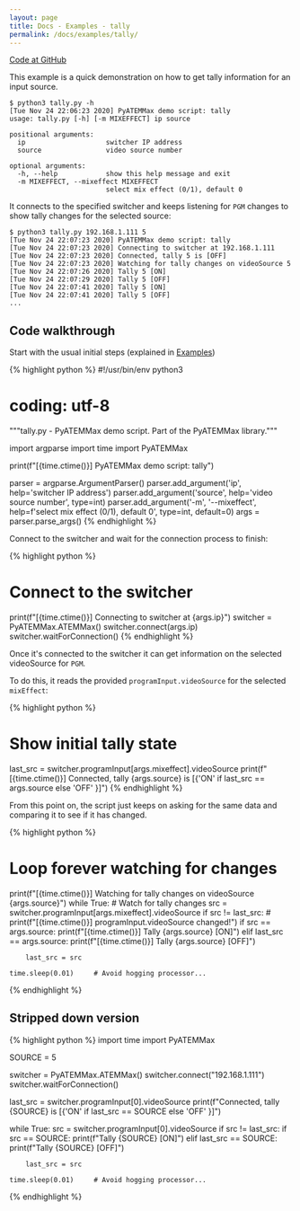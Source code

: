 ```yaml
---
layout: page
title: Docs - Examples - tally
permalink: /docs/examples/tally/
---
```


[Code at GitHub](https://github.com/clvLabs/PyATEMMax/blob/master/examples/tally.py)

This example is a quick demonstration on how to get tally information for an input source.
```
$ python3 tally.py -h
[Tue Nov 24 22:06:23 2020] PyATEMMax demo script: tally
usage: tally.py [-h] [-m MIXEFFECT] ip source

positional arguments:
  ip                    switcher IP address
  source                video source number

optional arguments:
  -h, --help            show this help message and exit
  -m MIXEFFECT, --mixeffect MIXEFFECT
                        select mix effect (0/1), default 0
```

It connects to the specified switcher and keeps listening for `PGM` changes to show tally changes for the selected source:

```
$ python3 tally.py 192.168.1.111 5
[Tue Nov 24 22:07:23 2020] PyATEMMax demo script: tally
[Tue Nov 24 22:07:23 2020] Connecting to switcher at 192.168.1.111
[Tue Nov 24 22:07:23 2020] Connected, tally 5 is [OFF]
[Tue Nov 24 22:07:23 2020] Watching for tally changes on videoSource 5
[Tue Nov 24 22:07:26 2020] Tally 5 [ON]
[Tue Nov 24 22:07:29 2020] Tally 5 [OFF]
[Tue Nov 24 22:07:41 2020] Tally 5 [ON]
[Tue Nov 24 22:07:41 2020] Tally 5 [OFF]
...
```


## Code walkthrough

Start with the usual initial steps (explained in [Examples](../))

{% highlight python %}
#!/usr/bin/env python3
# coding: utf-8
"""tally.py - PyATEMMax demo script.
   Part of the PyATEMMax library."""

import argparse
import time
import PyATEMMax

print(f"[{time.ctime()}] PyATEMMax demo script: tally")

parser = argparse.ArgumentParser()
parser.add_argument('ip', help='switcher IP address')
parser.add_argument('source', help='video source number', type=int)
parser.add_argument('-m', '--mixeffect', help=f'select mix effect (0/1), default 0', type=int, default=0)
args = parser.parse_args()
{% endhighlight %}

Connect to the switcher and wait for the connection process to finish:

{% highlight python %}
# Connect to the switcher
print(f"[{time.ctime()}] Connecting to switcher at {args.ip}")
switcher = PyATEMMax.ATEMMax()
switcher.connect(args.ip)
switcher.waitForConnection()
{% endhighlight %}

Once it's connected to the switcher it can get information on the selected videoSource for `PGM`.

To do this, it reads the provided `programInput.videoSource` for the selected `mixEffect`:

{% highlight python %}
# Show initial tally state
last_src = switcher.programInput[args.mixeffect].videoSource
print(f"[{time.ctime()}] Connected, tally {args.source} is [{'ON' if last_src == args.source else 'OFF' }]")
{% endhighlight %}

From this point on, the script just keeps on asking for the same data and comparing it to see if it has changed.

{% highlight python %}
# Loop forever watching for changes
print(f"[{time.ctime()}] Watching for tally changes on videoSource {args.source}")
while True:
    # Watch for tally changes
    src = switcher.programInput[args.mixeffect].videoSource
    if src != last_src:
        # print(f"[{time.ctime()}] programInput.videoSource changed!")
        if src == args.source:
            print(f"[{time.ctime()}] Tally {args.source} [ON]")
        elif last_src == args.source:
            print(f"[{time.ctime()}] Tally {args.source} [OFF]")

        last_src = src

    time.sleep(0.01)     # Avoid hogging processor...
{% endhighlight %}


## Stripped down version

{% highlight python %}
import time
import PyATEMMax

SOURCE = 5

switcher = PyATEMMax.ATEMMax()
switcher.connect("192.168.1.111")
switcher.waitForConnection()

last_src = switcher.programInput[0].videoSource
print(f"Connected, tally {SOURCE} is [{'ON' if last_src == SOURCE else 'OFF' }]")

while True:
    src = switcher.programInput[0].videoSource
    if src != last_src:
        if src == SOURCE:
            print(f"Tally {SOURCE} [ON]")
        elif last_src == SOURCE:
            print(f"Tally {SOURCE} [OFF]")

        last_src = src

    time.sleep(0.01)     # Avoid hogging processor...
{% endhighlight %}
